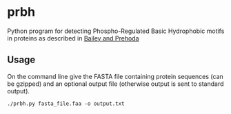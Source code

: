 # prbh

Python program for detecting Phospho-Regulated Basic Hydrophobic motifs
in proteins as described in [Bailey and Prehoda](https://doi.org/10.1016/j.devcel.2015.09.016)

## Usage

On the command line give the FASTA file containing protein
sequences (can be gzipped) and an optional output file (otherwise output is sent to standard output).

```
./prbh.py fasta_file.faa -o output.txt
```
